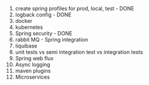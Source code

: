 1. create spring profiles for prod, local, test  - DONE
2. logback config - DONE
3. docker
4. kubernetes
5. Spring security - DONE
6. rabbit MQ - Spring integration
7. liquibase
8. unit tests vs semi integration test vs integration tests
9. Spring web flux
10. Async logging
11. maven plugins
12. Microservices